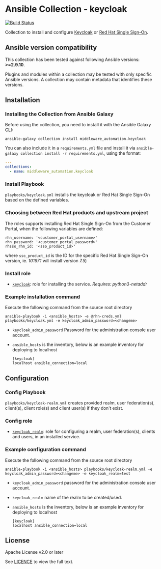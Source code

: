 # Ansible Collection - keycloak

[![Build Status](https://github.com/ansible-middleware/keycloak/workflows/CI/badge.svg?branch=main)](https://github.com/ansible-middleware/keycloak/actions/workflows/ci.yml)


Collection to install and configure [Keycloak](https://www.keycloak.org/) or [Red Hat Single Sign-On](https://access.redhat.com/products/red-hat-single-sign-on). 

<!--start requires_ansible-->
## Ansible version compatibility

This collection has been tested against following Ansible versions: **>=2.9.10**.

Plugins and modules within a collection may be tested with only specific Ansible versions. A collection may contain metadata that identifies these versions.
<!--end requires_ansible-->

## Installation

### Installing the Collection from Ansible Galaxy

Before using the collection, you need to install it with the Ansible Galaxy CLI:

    ansible-galaxy collection install middleware_automation.keycloak

You can also include it in a `requirements.yml` file and install it via `ansible-galaxy collection install -r requirements.yml`, using the format:

```yaml
---
collections:
  - name: middleware_automation.keycloak
```

### Install Playbook

`playbooks/keycloak.yml` installs the keycloak or Red Hat Single Sign-On based on the defined variables.

### Choosing between Red Hat products and upstream project

The roles supports installing Red Hat Single Sign-On from the Customer Portal, when the following variables are defined:

```
rhn_username: '<customer_portal_username>'
rhn_password: '<customer_portal_password>'
rhsso_rhn_id: '<sso_product_id>'
```

where `sso_product_id` is the ID for the specific Red Hat Single Sign-On version, ie. _101971_ will install version _7.5_)

### Install role

* [`keycloak`](https://github.com/ansible-middleware/keycloak/blob/main/roles/keycloak/README.md): role for installing the service. _Requires: python3-netaddr_

### Example installation command

Execute the following command from the source root directory 

```
ansible-playbook -i <ansible_hosts> -e @rhn-creds.yml playbooks/keycloak.yml -e keycloak_admin_password=<changeme>
``` 

- `keycloak_admin_password` Password for the administration console user account.
- `ansible_hosts` is the inventory, below is an example inventory for deploying to localhost

  ```
  [keycloak]
  localhost ansible_connection=local
  ```

## Configuration

### Config Playbook

`playbooks/keycloak-realm.yml` creates provided realm, user federation(s), client(s), client role(s) and client user(s) if they don't exist.

### Config role

* [`keycloak_realm`](https://github.com/ansible-middleware/keycloak/blob/main/roles/keycloak_realm/README.md): role for configuring a realm, user federation(s), clients and users, in an installed service.

### Example configuration command

Execute the following command from the source root directory

```
ansible-playbook -i <ansible_hosts> playbooks/keycloak-realm.yml -e keycloak_admin_password=<changeme> -e keycloak_realm=test
```

- `keycloak_admin_password` password for the administration console user account.
- `keycloak_realm` name of the realm to be created/used.
- `ansible_hosts` is the inventory, below is an example inventory for deploying to localhost

  ```
  [keycloak]
  localhost ansible_connection=local
  ```

## License

Apache License v2.0 or later

See [LICENCE](LICENSE) to view the full text.


